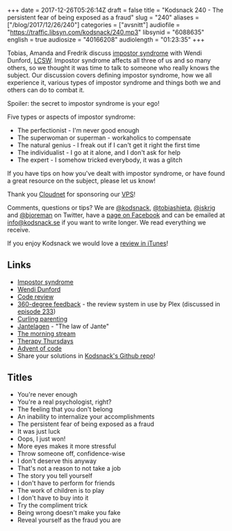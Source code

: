 +++
date = 2017-12-26T05:26:14Z
draft = false
title = "Kodsnack 240 - The persistent fear of being exposed as a fraud"
slug = "240"
aliases = ["/blog/2017/12/26/240"]
categories = ["avsnitt"]
audiofile = "https://traffic.libsyn.com/kodsnack/240.mp3"
libsynid = "6088635"
english = true
audiosize = "40166208"
audiolength = "01:23:35"
+++

Tobias, Amanda and Fredrik discuss [impostor syndrome](https://en.wikipedia.org/wiki/Impostor_syndrome) with Wendi Dunford, [LCSW](https://www.humanservicesedu.org/lcswvspsychologist.html#context/api/listings/prefilter). Impostor syndrome affects all three of us and so many others, so we thought it was time to talk to someone who really knows the subject. Our discussion covers defining impostor syndrome, how we all experience it, various types of impostor syndrome and things both we and others can do to combat it.

Spoiler: the secret to impostor syndrome is your ego!

Five types or aspects of impostor syndrome:

* The perfectionist - I'm never good enough
* The superwoman or superman - workaholics to compensate
* The natural genius - I freak out if I can't get it right the first time
* The individualist - I go at it alone, and I don't ask for help
* The expert - I somehow tricked everybody, it was a glitch

If you have tips on how you've dealt with impostor syndrome, or have found a great resource on the subject, please let us know!

Thank you [Cloudnet](http://www.cloudnet.se) for sponsoring our [VPS](http://en.wikipedia.org/wiki/Virtual_private_server)!

Comments, questions or tips? We are [@kodsnack](https://www.twitter.com/kodsnack), [@tobiashieta](https://www.twitter.com/tobiashieta), [@iskrig](https://www.twitter.com/iskrig) and [@bjoreman](https://www.twitter.com/bjoreman) on Twitter, have a [page on Facebook](https://www.facebook.com/kodsnack) and can be emailed at [info@kodsnack.se](mailto:info@kodsnack.se) if you want to write longer. We read everything we receive.

If you enjoy Kodsnack we would love a [review in iTunes](http://itunes.apple.com/se/podcast/kodsnack/id561631498?l=en)!

## Links ##
* [Impostor syndrome](https://en.wikipedia.org/wiki/Impostor_syndrome)
* [Wendi Dunford](https://twitter.com/therapythursdys)
* [Code review](https://en.wikipedia.org/wiki/Code_review)
* [360-degree feedback](https://en.wikipedia.org/wiki/360-degree_feedback) - the review system in use by Plex (discussed in [episode 233](http://kodsnack.se/233/))
* [Curling parenting](https://en.wikipedia.org/wiki/Helicopter_parent)
* [Jantelagen](https://en.wikipedia.org/wiki/Law_of_Jante) - "The law of Jante"
* [The morning stream](http://frogpants.com/tms)
* [Therapy Thursdays](https://therapythursdays.com/)
* [Advent of code](http://adventofcode.com/)
* Share your solutions in [Kodsnack's Github repo](https://github.com/kodsnack/advent_of_code_2017/)!

## Titles ##
* You're never enough
* You're a real psychologist, right?
* The feeling that you don't belong
* An inability to internalize your accomplishments
* The persistent fear of being exposed as a fraud
* It was just luck
* Oops, I just won!
* More eyes makes it more stressful
* Throw someone off, confidence-wise
* I don't deserve this anyway
* That's not a reason to not take a job
* The story you tell yourself
* I don't have to perform for friends
* The work of children is to play
* I don't have to buy into it
* Try the compliment trick
* Being wrong doesn't make you fake
* Reveal yourself as the fraud you are